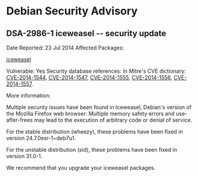 
Debian Security Advisory
========================


DSA-2986-1 iceweasel -- security update
---------------------------------------



Date Reported:
23 Jul 2014
Affected Packages:

[iceweasel](https://packages.debian.org/src:iceweasel)

Vulnerable:
Yes
Security database references:
In Mitre's CVE dictionary: [CVE-2014-1544](https://security-tracker.debian.org/tracker/CVE-2014-1544), [CVE-2014-1547](https://security-tracker.debian.org/tracker/CVE-2014-1547), [CVE-2014-1555](https://security-tracker.debian.org/tracker/CVE-2014-1555), [CVE-2014-1556](https://security-tracker.debian.org/tracker/CVE-2014-1556), [CVE-2014-1557](https://security-tracker.debian.org/tracker/CVE-2014-1557).  

More information:

Multiple security issues have been found in Iceweasel, Debian's version
of the Mozilla Firefox web browser: Multiple memory safety errors and
use-after-frees may lead to the execution of arbitrary code or denial
of service.


For the stable distribution (wheezy), these problems have been fixed in
version 24.7.0esr-1~deb7u1.


For the unstable distribution (sid), these problems have been fixed in
version 31.0-1.


We recommend that you upgrade your iceweasel packages.





